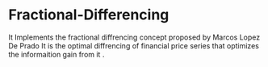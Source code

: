 # Fractional-Differencing

It Implements the fractional diffrencing concept proposed by Marcos Lopez De Prado
It is the optimal diffrencing of financial price series that optimizes the informaition gain from it .
